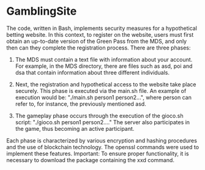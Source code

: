 # GamblingSite
The code, written in Bash, implements security measures for a hypothetical betting website. In this context, to register on the website, users must first obtain an up-to-date version of the Green Pass from the MDS, and only then can they complete the registration process. There are three phases:

1) The MDS must contain a text file with information about your account. For example, in the MDS directory, there are files such as asd, poi and dsa that contain information about three different individuals.

2) Next, the registration and hypothetical access to the website take place securely. This phase is executed via the main.sh file. An example of execution would be: "./main.sh person1 person2...", where person can refer to, for instance, the previously mentioned asd.

3) The gameplay phase occurs through the execution of the gioco.sh script: "./gioco.sh person1 person2...." The server also participates in the game, thus becoming an active participant.

Each phase is characterized by various encryption and hashing procedures and the use of blockchain technology. The openssl commands were used to implement these features.
Important: To ensure proper functionality, it is necessary to download the package containing the xxd command.

